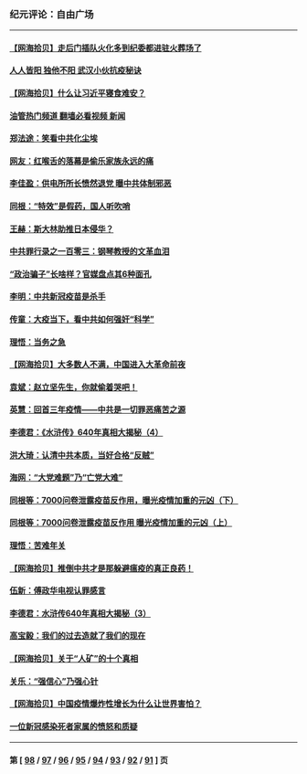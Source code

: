 ### 纪元评论：自由广场
---
#### [【网海拾贝】走后门插队火化多到纪委都进驻火葬场了](../../pages/nsc993/n13908847.md?01180330) 
#### [人人皆阳 独他不阳 武汉小伙抗疫秘诀](../../pages/nsc993/n13908649.md?01180330) 
#### [【网海拾贝】什么让习近平寝食难安？](../../pages/nsc993/n13907971.md?01180330) 
#### [油管热门频道 翻墙必看视频 新闻](ok?01180330)
#### [郑法途：笑看中共化尘埃](../../pages/nsc993/n13908320.md?01180330) 
#### [网友：红喉舌的落幕是偷乐家族永远的痛](../../pages/nsc993/n13907887.md?01180330) 
#### [李佳盈：供电所所长愤然退党 曝中共体制邪恶](../../pages/nsc993/n13907773.md?01180330) 
#### [同根：“特效”是假药，国人听吹哨](../../pages/nsc993/n13907441.md?01180330) 
#### [王赫：斯大林助推日本侵华？](../../pages/nsc993/n13907493.md?01180330) 
#### [中共罪行录之一百零三：钢琴教授的文革血泪](../../pages/nsc993/n13907424.md?01180330) 
#### [“政治骗子”长啥样？官媒盘点其6种面孔](../../pages/nsc993/n13907349.md?01180330) 
#### [李明：中共新冠疫苗是杀手](../../pages/nsc993/n13906803.md?01180330) 
#### [传童：大疫当下，看中共如何强奸“科学”](../../pages/nsc993/n13906819.md?01180330) 
#### [理悟：当务之急](../../pages/nsc993/n13906801.md?01180330) 
#### [【网海拾贝】大多数人不满，中国进入大革命前夜](../../pages/nsc993/n13906786.md?01180330) 
#### [袁斌：赵立坚先生，你就偷着哭吧！](../../pages/nsc993/n13906775.md?01180330) 
#### [英慧：回首三年疫情——中共是一切罪恶痛苦之源](../../pages/nsc993/n13906161.md?01180330) 
#### [李德君：《水浒传》640年真相大揭秘（4）](../../pages/nsc993/n13906321.md?01180330) 
#### [洪大琦：认清中共本质，当好合格“反贼”](../../pages/nsc993/n13905942.md?01180330) 
#### [海网：“大党难题”乃“亡党大难”](../../pages/nsc993/n13905910.md?01180330) 
#### [同根等：7000问卷泄露疫苗反作用，曝光疫情加重的元凶（下）](../../pages/nsc993/n13905251.md?01180330) 
#### [同根等：7000问卷泄露疫苗反作用 曝光疫情加重的元凶（上）](../../pages/nsc993/n13904267.md?01180330) 
#### [理悟：苦难年关](../../pages/nsc993/n13904266.md?01180330) 
#### [【网海拾贝】推倒中共才是那躲避瘟疫的真正良药！](../../pages/nsc993/n13904240.md?01180330) 
#### [伍新：傅政华电视认罪感言](../../pages/nsc993/n13902996.md?01180330) 
#### [李德君：水浒传640年真相大揭秘（3）](../../pages/nsc993/n13902228.md?01180330) 
#### [高宝毅：我们的过去造就了我们的现在](../../pages/nsc993/n13902203.md?01180330) 
#### [【网海拾贝】关于“人矿”的十个真相](../../pages/nsc993/n13900677.md?01180330) 
#### [关乐：“强信心”乃强心针](../../pages/nsc993/n13901621.md?01180330) 
#### [【网海拾贝】中国疫情爆炸性增长为什么让世界害怕？](../../pages/nsc993/n13899974.md?01180330) 
#### [一位新冠感染死者家属的愤怒和质疑](../../pages/nsc993/n13899958.md?01180330) 

---
#### 第 [ [98](./98.md?01180330) / [97](./97.md?01180330) / [96](./96.md?01180330) / [95](./95.md?01180330) / [94](./94.md?01180330) / [93](./93.md?01180330) / [92](./92.md?01180330) / [91](./91.md?01180330) ] 页
